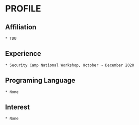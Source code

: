 # PROFILE

## Affiliation

	* TDU

## Experience

	* Security Camp National Workshop, October ~ December 2020

## Programing Language

	* None

## Interest

	* None
